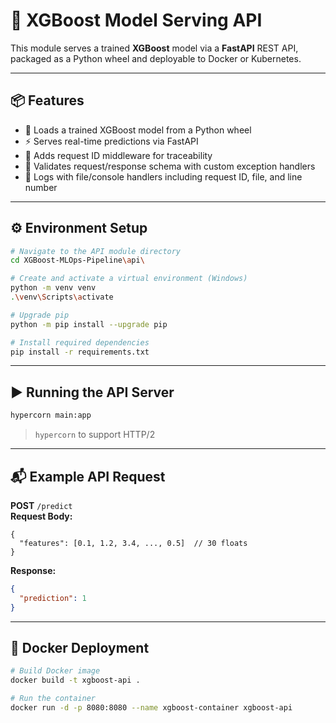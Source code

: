 # 🚀 XGBoost Model Serving API

This module serves a trained **XGBoost** model via a **FastAPI** REST API, packaged as a Python wheel and deployable to Docker or Kubernetes.

---

## 📦 Features

- 🔁 Loads a trained XGBoost model from a Python wheel
- ⚡ Serves real-time predictions via FastAPI
- 🧩 Adds request ID middleware for traceability
- 🧠 Validates request/response schema with custom exception handlers
- 📄 Logs with file/console handlers including request ID, file, and line number

---

## ⚙️ Environment Setup

```bash
# Navigate to the API module directory
cd XGBoost-MLOps-Pipeline\api\

# Create and activate a virtual environment (Windows)
python -m venv venv
.\venv\Scripts\activate

# Upgrade pip
python -m pip install --upgrade pip

# Install required dependencies
pip install -r requirements.txt
```

---

## ▶️ Running the API Server
```bash
hypercorn main:app
```
> `hypercorn` to support HTTP/2

---

## 📬 Example API Request
**POST** `/predict`</br>
**Request Body:**
```
{
  "features": [0.1, 1.2, 3.4, ..., 0.5]  // 30 floats
}
```
**Response:**
```json
{
  "prediction": 1
}
```

---

## 🐳 Docker Deployment
```bash
# Build Docker image
docker build -t xgboost-api .

# Run the container
docker run -d -p 8080:8080 --name xgboost-container xgboost-api
```
